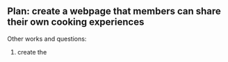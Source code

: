 Plan: create a webpage that members can share their own cooking experiences
-----------------------------------------------------------------------------

Other works and questions:
1. create the 
